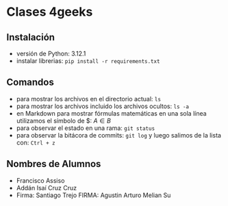 # Clases 4geeks
## Instalación
- versión de Python: 3.12.1
- instalar librerias: `pip install -r requirements.txt`
## Comandos
- para mostrar los archivos en el directorio actual: `ls`
- para mostrar los archivos incluido los archivos ocultos: `ls -a` 
- en Markdown para mostrar fórmulas matemáticas en una sola línea utilizamos el símbolo de \$: $A \in B$
- para observar el estado en una rama: `git status`
- para observar la bitácora de commits: `git log` y luego salimos de la lista con: `Ctrl + z`


## Nombres de Alumnos
- Francisco Assiso
- Addán Isaí Cruz Cruz
- Firma: Santiago Trejo
FIRMA: Agustin Arturo Melian Su

